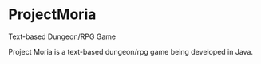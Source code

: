 # ProjectMoria
Text-based Dungeon/RPG Game


Project Moria is a text-based dungeon/rpg game being developed in Java.  
